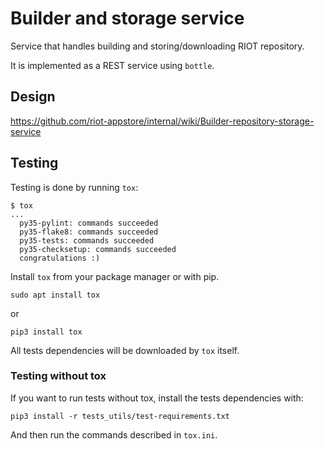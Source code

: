 Builder and storage service
===========================


Service that handles building and storing/downloading RIOT repository.

It is implemented as a REST service using `bottle`.


Design
------

https://github.com/riot-appstore/internal/wiki/Builder-repository-storage-service


Testing
-------

Testing is done by running `tox`:

    $ tox
    ...
      py35-pylint: commands succeeded
      py35-flake8: commands succeeded
      py35-tests: commands succeeded
      py35-checksetup: commands succeeded
      congratulations :)


Install `tox` from your package manager or with pip.

    sudo apt install tox

or

    pip3 install tox


All tests dependencies will be downloaded by `tox` itself.


### Testing without tox

If you want to run tests without tox, install the tests dependencies with:

    pip3 install -r tests_utils/test-requirements.txt

And then run the commands described in `tox.ini`.
